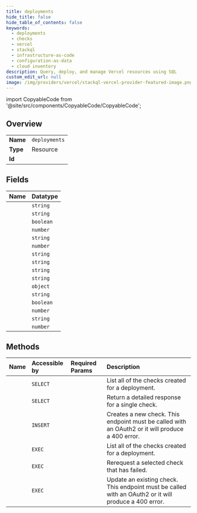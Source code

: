 ```yaml
---
title: deployments
hide_title: false
hide_table_of_contents: false
keywords:
  - deployments
  - checks
  - vercel    
  - stackql
  - infrastructure-as-code
  - configuration-as-data
  - cloud inventory
description: Query, deploy, and manage Vercel resources using SQL
custom_edit_url: null
image: /img/providers/vercel/stackql-vercel-provider-featured-image.png
---
```


import CopyableCode from '@site/src/components/CopyableCode/CopyableCode';




## Overview
<table><tbody>
<tr><td><b>Name</b></td><td><code>deployments</code></td></tr>
<tr><td><b>Type</b></td><td>Resource</td></tr>
<tr><td><b>Id</b></td><td><CopyableCode code="vercel.checks.deployments" /></td></tr>
</tbody></table>

## Fields
| Name | Datatype |
|:-----|:---------|
| <CopyableCode code="id" /> | `string` |
| <CopyableCode code="name" /> | `string` |
| <CopyableCode code="blocking" /> | `boolean` |
| <CopyableCode code="completedAt" /> | `number` |
| <CopyableCode code="conclusion" /> | `string` |
| <CopyableCode code="createdAt" /> | `number` |
| <CopyableCode code="deploymentId" /> | `string` |
| <CopyableCode code="detailsUrl" /> | `string` |
| <CopyableCode code="externalId" /> | `string` |
| <CopyableCode code="integrationId" /> | `string` |
| <CopyableCode code="output" /> | `object` |
| <CopyableCode code="path" /> | `string` |
| <CopyableCode code="rerequestable" /> | `boolean` |
| <CopyableCode code="startedAt" /> | `number` |
| <CopyableCode code="status" /> | `string` |
| <CopyableCode code="updatedAt" /> | `number` |
## Methods
| Name | Accessible by | Required Params | Description |
|:-----|:--------------|:----------------|:------------|
| <CopyableCode code="get_all_checks" /> | `SELECT` | <CopyableCode code="deploymentId, teamId" /> | List all of the checks created for a deployment. |
| <CopyableCode code="get_check" /> | `SELECT` | <CopyableCode code="checkId, deploymentId, teamId" /> | Return a detailed response for a single check. |
| <CopyableCode code="create_check" /> | `INSERT` | <CopyableCode code="deploymentId, teamId, data__blocking, data__name" /> | Creates a new check. This endpoint must be called with an OAuth2 or it will produce a 400 error. |
| <CopyableCode code="_get_all_checks" /> | `EXEC` | <CopyableCode code="deploymentId, teamId" /> | List all of the checks created for a deployment. |
| <CopyableCode code="rerequest_check" /> | `EXEC` | <CopyableCode code="checkId, deploymentId, teamId" /> | Rerequest a selected check that has failed. |
| <CopyableCode code="update_check" /> | `EXEC` | <CopyableCode code="checkId, deploymentId, teamId" /> | Update an existing check. This endpoint must be called with an OAuth2 or it will produce a 400 error. |
